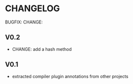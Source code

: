 # CHANGELOG

BUGFIX:
CHANGE:

## V0.2
* CHANGE: add a hash method

## V0.1
* extracted compiler plugin annotations from other projects
